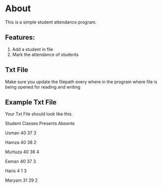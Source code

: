 # About
This is a simple student attendance program.

## Features:
1. Add a student in file
2. Mark the attendance of students

## Txt File
Make sure you update the filepath every where in the program where file is being opened for reading and writing

## Example Txt File

Your Txt File should look like this.

Student	Classes	Presents	Absents

Usman	40	37	3

Hamza	40	38	2

Murtuza	40	36	4

Eeman	40	37	3

Haris	4	1	3

Maryam	31	29	2

